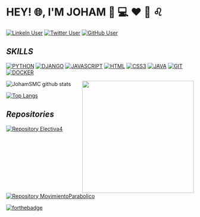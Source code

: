 # HEY! :globe_with_meridians:, I'M JOHAM  :boy: :computer: :hearts: :basketball: :leo:


[![LinkeIn User](https://img.shields.io/badge/Linkedin-johamsmc-blue?style=plastic&logo=linkedin&link=https://www.linkedin.com/in/johamsmc/)](https://www.linkedin.com/in/johamsmc/)
[![Twitter User](https://img.shields.io/badge/Twitter-JohamSMC-informational?style=plastic&logo=twitter&link=https://twitter.com/JohamSMC)](https://twitter.com/JohamSMC)
[![GitHub User](https://img.shields.io/badge/GitHub-JohamSMC-red?style=plastic&logo=github&link=https://github.com/JohamSMC)](https://github.com/JohamSMC)

## ***SKILLS***
[<img src="https://img.shields.io/badge/PYTHON-%233776AB.svg?&style=for-the-badge&logo=python&logoColor=white" alt="PYTHON"/>](https://www.python.org/)
[<img src="https://img.shields.io/badge/DJANGO-%23092E20.svg?&style=for-the-badge&logo=django&logoColor=white" alt="DJANGO"/>](https://www.djangoproject.com/)
[<img src="https://img.shields.io/badge/JAVASCRIPT-%23F7DF1E.svg?&style=for-the-badge&logo=javascript&logoColor=white" alt="JAVASCRIPT"/>]()
[<img src="https://img.shields.io/badge/HTML5-%23E34F26.svg?&style=for-the-badge&logo=html5&logoColor=white" alt="HTML"/>](https://developer.mozilla.org/es/docs/Web/HTML)
[<img src="https://img.shields.io/badge/CSS3-%231572B6.svg?&style=for-the-badge&logo=css3&logoColor=white" alt="CSS3"/>](https://developer.mozilla.org/es/docs/Web/CSS)
[<img src="https://img.shields.io/badge/JAVA-%23007396.svg?&style=for-the-badge&logo=java&logoColor=white" alt="JAVA"/>](https://www.oracle.com/co/java/technologies/javase-downloads.html)
[<img src="https://img.shields.io/badge/GIT-%23F05032.svg?&style=for-the-badge&logo=git&logoColor=white" alt="GIT"/>](https://git-scm.com/)
[<img src="https://img.shields.io/badge/DOCKER-%232496ED.svg?&style=for-the-badge&logo=docker&logoColor=white" alt="DOCKER"/>](https://www.docker.com/)


<img align="right" src="https://user-images.githubusercontent.com/37983099/88250448-46d3ab00-cc6d-11ea-976c-45b1e145347c.png" height="300">

![JohamSMC github stats](https://github-readme-stats.vercel.app/api/?username=JohamSMC&hide=stars&show_icons=true&theme=prussian&include_all_commits=true&count_private=true)

[![Top Langs](https://github-readme-stats.vercel.app/api/top-langs/?username=JohamSMC&layout=compact&theme=prussian&hide=jupyter%20notebook)](https://github.com/anuraghazra/github-readme-stats)

## ***Repositories***
[![Repository Electiva4](https://github-readme-stats.vercel.app/api/pin/?username=JohamSMC&repo=electiva4&show_owner=true&theme=ayu-mirage)](https://github.com/JohamSMC/electiva4)
[![Repository MovimientoParabolico](https://github-readme-stats.vercel.app/api/pin/?username=JohamSMC&repo=MovimientoParabolico&show_owner=true&theme=ayu-mirage)](https://github.com/JohamSMC/MovimientoParabolico)


[![forthebadge](https://forthebadge.com/images/badges/built-with-love.svg)](https://forthebadge.com)
